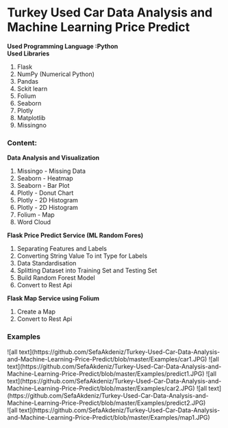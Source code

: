 # Turkey Used Car Data Analysis and Machine Learning Price Predict
<b>Used Programming Language :Python</b><br>
<b>Used Libraries</b>
<ol>
 <li>Flask</li>
 <li>NumPy (Numerical Python)</li>
 <li>Pandas</li>
 <li>Sckit learn</li>
 <li>Folium</li>
 <li>Seaborn</li>
 <li>Plotly</li>
 <li>Matplotlib</li>
 <li>Missingno</li>
</ol>
<b><h3>Content:</h3></b>
<b>Data Analysis and Visualization</b>
<ol>
      <li>Missingo - Missing Data</li>
      <li>Seaborn - Heatmap</li>
      <li>Seaborn - Bar Plot</li>
      <li>Plotly - Donut Chart</li>
      <li>Plotly - 2D Histogram</li>
      <li>Plotly - 2D Histogram</li>
      <li>Folium - Map</li>
      <li>Word Cloud</li>
    </ol>
<b>Flask Price Predict Service (ML Random Fores)</b>
<ol>
    <li>Separating Features and Labels</li>
    <li>Converting String Value To int Type for Labels</li>
    <li>Data Standardisation</li>
    <li>Splitting Dataset into Training Set and Testing Set</li>
    <li>Build Random Forest Model</li>
    <li>Convert to Rest Api</li>
</ol>
<b>Flask Map Service using Folium</b>
<ol>
  <li>Create a Map</li>
  <li>Convert to Rest Api</li>
</ol>  
<b><h3>Examples</h3></b>
![all text](https://github.com/SefaAkdeniz/Turkey-Used-Car-Data-Analysis-and-Machine-Learning-Price-Predict/blob/master/Examples/car1.JPG)
![all text](https://github.com/SefaAkdeniz/Turkey-Used-Car-Data-Analysis-and-Machine-Learning-Price-Predict/blob/master/Examples/predict1.JPG)
![all text](https://github.com/SefaAkdeniz/Turkey-Used-Car-Data-Analysis-and-Machine-Learning-Price-Predict/blob/master/Examples/car2.JPG)
![all text](https://github.com/SefaAkdeniz/Turkey-Used-Car-Data-Analysis-and-Machine-Learning-Price-Predict/blob/master/Examples/predict2.JPG)
<br>
![all text](https://github.com/SefaAkdeniz/Turkey-Used-Car-Data-Analysis-and-Machine-Learning-Price-Predict/blob/master/Examples/map1.JPG)
